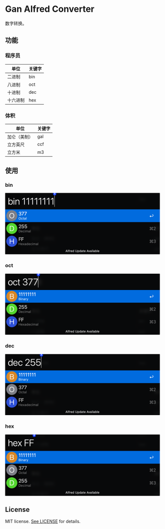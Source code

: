 # Gan Alfred Converter

数字转换。

## 功能

### 程序员

| 单位     | 关键字 |
| -------- | ------ |
| 二进制   | bin    |
| 八进制   | oct    |
| 十进制   | dec    |
| 十六进制 | hex    |

### 体积

| 单位         | 关键字 |
| ------------ | ------ |
| 加仑（美制） | gal    |
| 立方英尺     | ccf    |
| 立方米       | m3     |

## 使用

### bin

![image-20230917201853227](README.assets/image-20230917201853227.png)

### oct

![image-20230917202204337](README.assets/image-20230917202204337.png)

### dec

![image-20230917202222557](README.assets/image-20230917202222557.png)

### hex

![image-20230917202247797](README.assets/image-20230917202247797.png)

## License

MIT license. [See LICENSE](https://github.com/Jaesung-Jung/number-system-converter/blob/main/LICENSE) for details.
